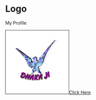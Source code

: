 # Logo
My Profile
<html>
<body><a href="social_media.html"><img src="icon1.jpg" border="1" style="width:200px; height:200px" title="Hitesh Dhaka" alt="Social Media">Click Here</a>
      <!--<marquee scrollamount="3" width = "50%">MANOJ DHAKA MANOJ DHAKA MANOJ DHAKA!!!</marquee>-->
</body>
</html>
